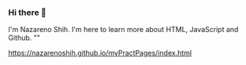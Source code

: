 ### Hi there 👋
I'm Nazareno Shih.
I'm here to learn more about HTML, JavaScript and Github.
"<pt-BR>"

https://nazarenoshih.github.io/myPractPages/index.html

<!--
**Nazarenoshih/Nazarenoshih** is a ✨ _special_ ✨ repository because its `README.md` (this file) appears on your GitHub profile.

Here are some ideas to get you started:

- 🔭 I’m currently working on learning...
- 🌱 I’m currently learning JS, PHP, SQL and Git...
- 👯 I’m looking to collaborate on ...
- 🤔 I’m looking for help with ...
- 💬 Ask me about ...
- 📫 How to reach me: ...
- 😄 Pronouns: ...
- ⚡ Fun fact: ...
-->
